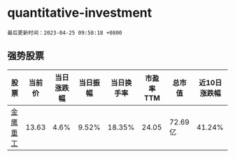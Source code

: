 # quantitative-investment

`最后更新时间：2023-04-25 09:58:18 +0800`

## 强势股票

|股票|当前价|当日涨跌幅|当日振幅|当日换手率|市盈率TTM|总市值|近10日涨跌幅|
|----|----|----|----|----|----|----|----|
|[金鹰重工](https://xueqiu.com/S/SZ301048)|13.63|4.6%|9.52%|18.35%|24.05|72.69亿|41.24%|
